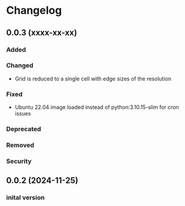 # Changelog 
## 0.0.3 (xxxx-xx-xx)
### Added
### Changed
- Grid is reduced to a single cell with edge sizes of the resolution
### Fixed
- Ubuntu 22.04 image loaded instead of python:3.10.15-slim for cron issues
### Deprecated
### Removed
### Security
## 0.0.2 (2024-11-25)
### inital version
